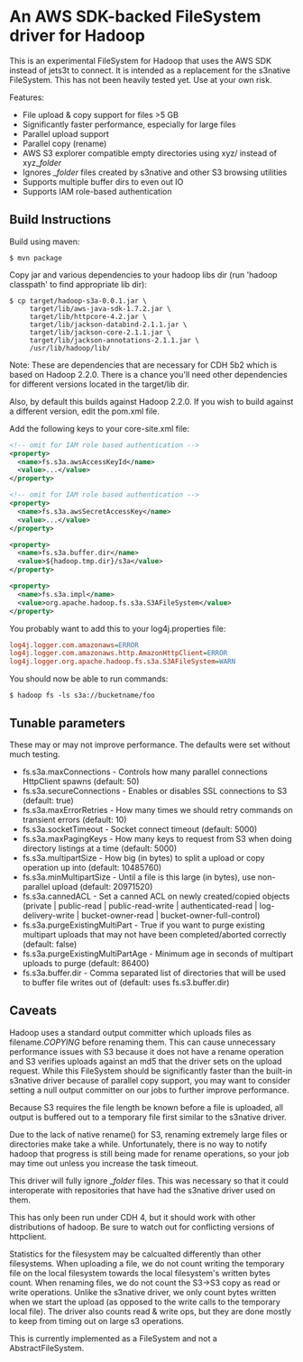 An AWS SDK-backed FileSystem driver for Hadoop
==============================================

This is an experimental FileSystem for Hadoop that uses the AWS SDK 
instead of jets3t to connect. It is intended as a replacement for the 
s3native FileSystem. This has not been heavily tested yet. Use at your 
own risk.

Features:

- File upload & copy support for files >5 GB
- Significantly faster performance, especially for large files
- Parallel upload support
- Parallel copy (rename)
- AWS S3 explorer compatible empty directories using xyz/ instead of xyz_$folder$
- Ignores _$folder$ files created by s3native and other S3 browsing utilities
- Supports multiple buffer dirs to even out IO
- Supports IAM role-based authentication


Build Instructions
------------------

Build using maven:

```shell
$ mvn package
```

Copy jar and various dependencies to your hadoop libs dir 
(run 'hadoop classpath' to find appropriate lib dir):

```shell
$ cp target/hadoop-s3a-0.0.1.jar \
     target/lib/aws-java-sdk-1.7.2.jar \
     target/lib/httpcore-4.2.jar \
     target/lib/jackson-databind-2.1.1.jar \
     target/lib/jackson-core-2.1.1.jar \
     target/lib/jackson-annotations-2.1.1.jar \
     /usr/lib/hadoop/lib/
```

Note: These are dependencies that are necessary for CDH 5b2 which is based on
Hadoop 2.2.0. There is a chance you'll need other dependencies for different
versions located in the target/lib dir.

Also, by default this builds against Hadoop 2.2.0. If you wish to build 
against a different version, edit the pom.xml file.

Add the following keys to your core-site.xml file:

```xml
<!-- omit for IAM role based authentication -->
<property>
  <name>fs.s3a.awsAccessKeyId</name>
  <value>...</value>
</property>

<!-- omit for IAM role based authentication -->
<property>
  <name>fs.s3a.awsSecretAccessKey</name>
  <value>...</value>
</property>

<property>
  <name>fs.s3a.buffer.dir</name>
  <value>${hadoop.tmp.dir}/s3a</value>
</property>

<property>
  <name>fs.s3a.impl</name>
  <value>org.apache.hadoop.fs.s3a.S3AFileSystem</value>
</property>
```

You probably want to add this to your log4j.properties file:

```ini
log4j.logger.com.amazonaws=ERROR
log4j.logger.com.amazonaws.http.AmazonHttpClient=ERROR
log4j.logger.org.apache.hadoop.fs.s3a.S3AFileSystem=WARN
```
You should now be able to run commands:

```shell
$ hadoop fs -ls s3a://bucketname/foo
```


Tunable parameters
------------------

These may or may not improve performance. The defaults were set without 
much testing.

- fs.s3a.maxConnections - Controls how many parallel connections HttpClient spawns (default: 50)
- fs.s3a.secureConnections - Enables or disables SSL connections to S3 (default: true)
- fs.s3a.maxErrorRetries - How many times we should retry commands on transient errors (default: 10)
- fs.s3a.socketTimeout - Socket connect timeout (default: 5000)
- fs.s3a.maxPagingKeys - How many keys to request from S3 when doing directory listings at a time (default: 5000)
- fs.s3a.multipartSize - How big (in bytes) to split a upload or copy operation up into (default: 10485760)
- fs.s3a.minMultipartSize - Until a file is this large (in bytes), use non-parallel upload (default: 20971520)
- fs.s3a.cannedACL - Set a canned ACL on newly created/copied objects (private | public-read | public-read-write | authenticated-read | log-delivery-write | bucket-owner-read | bucket-owner-full-control)
- fs.s3a.purgeExistingMultiPart - True if you want to purge existing multipart uploads that may not have been completed/aborted correctly (default: false)
- fs.s3a.purgeExistingMultiPartAge - Minimum age in seconds of multipart uploads to purge (default: 86400)
- fs.s3a.buffer.dir - Comma separated list of directories that will be used to buffer file writes out of (default: uses fs.s3.buffer.dir)

Caveats
-------

Hadoop uses a standard output committer which uploads files as 
filename._COPYING_ before renaming them. This can cause unnecessary 
performance issues with S3 because it does not have a rename operation 
and S3 verifies uploads against an md5 that the driver sets on the 
upload request. While this FileSystem should be significantly faster 
than the built-in s3native driver because of parallel copy support, you 
may want to consider setting a null output committer on our jobs to 
further improve performance.

Because S3 requires the file length be known before a file is uploaded, 
all output is buffered out to a temporary file first similar to the 
s3native driver.

Due to the lack of native rename() for S3, renaming extremely large 
files or directories make take a while. Unfortunately, there is no way 
to notify hadoop that progress is still being made for rename 
operations, so your job may time out unless you increase the task 
timeout.

This driver will fully ignore _$folder$ files. This was necessary so 
that it could interoperate with repositories that have had the s3native 
driver used on them.

This has only been run under CDH 4, but it should work with other 
distributions of hadoop. Be sure to watch out for conflicting versions 
of httpclient.

Statistics for the filesystem may be calcualted differently than other 
filesystems. When uploading a file, we do not count writing the 
temporary file on the local filesystem towards the local filesystem's 
written bytes count. When renaming files, we do not count the S3->S3 
copy as read or write operations. Unlike the s3native driver, we only 
count bytes written when we start the upload (as opposed to the write 
calls to the temporary local file). The driver also counts read & write 
ops, but they are done mostly to keep from timing out on large s3 
operations.

This is currently implemented as a FileSystem and not a 
AbstractFileSystem.
